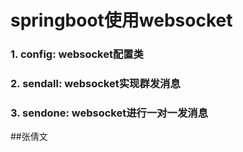 # springboot使用websocket

### 1. config: websocket配置类
### 2. sendall: websocket实现群发消息
### 3. sendone: websocket进行一对一发消息
##张倩文
